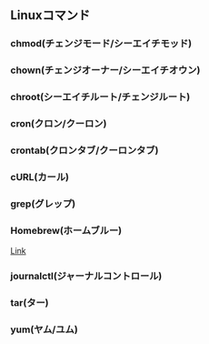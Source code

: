 ## Linuxコマンド

### chmod(チェンジモード/シーエイチモッド)

### chown(チェンジオーナー/シーエイチオウン)

### chroot(シーエイチルート/チェンジルート)

### cron(クロン/クーロン)

### crontab(クロンタブ/クーロンタブ)

### cURL(カール)

### grep(グレップ)

### Homebrew(ホームブルー)

[Link](https://brew.sh/index_ja)

### journalctl(ジャーナルコントロール)

### tar(ター)

### yum(ヤム/ユム)
